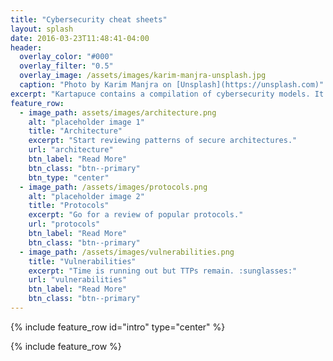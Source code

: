 ```yaml
---
title: "Cybersecurity cheat sheets"
layout: splash
date: 2016-03-23T11:48:41-04:00
header:
  overlay_color: "#000"
  overlay_filter: "0.5"
  overlay_image: /assets/images/karim-manjra-unsplash.jpg
  caption: "Photo by Karim Manjra on [Unsplash](https://unsplash.com)"
excerpt: "Kartapuce contains a compilation of cybersecurity models. It details secure architecture patterns, and explains some of the most widely used security protocols."
feature_row:
  - image_path: assets/images/architecture.png
    alt: "placeholder image 1"
    title: "Architecture"
    excerpt: "Start reviewing patterns of secure architectures."
    url: "architecture"
    btn_label: "Read More"
    btn_class: "btn--primary"
    btn_type: "center"
  - image_path: /assets/images/protocols.png
    alt: "placeholder image 2"
    title: "Protocols"
    excerpt: "Go for a review of popular protocols."
    url: "protocols"
    btn_label: "Read More"
    btn_class: "btn--primary"
  - image_path: /assets/images/vulnerabilities.png
    title: "Vulnerabilities"
    excerpt: "Time is running out but TTPs remain. :sunglasses:"
    url: "vulnerabilities"
    btn_label: "Read More"
    btn_class: "btn--primary"
---
```


{% include feature_row id="intro" type="center" %}

{% include feature_row %}
